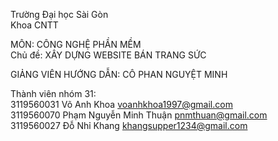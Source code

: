 Trường Đại học Sài Gòn<br>
Khoa CNTT<br>

MÔN: CÔNG NGHỆ PHẦN MỀM<br>
Chủ đề: XÂY DỰNG WEBSITE BÁN TRANG SỨC


GIẢNG VIÊN HƯỚNG DẪN: CÔ PHAN NGUYỆT MINH

Thành viên nhóm 31:<br>
3119560031 Võ Anh Khoa voanhkhoa1997@gmail.com<br>
3119560070 Phạm Nguyễn Minh Thuận pnmthuan@gmail.com<br>
3119560027 Đỗ Nhỉ Khang khangsupper1234@gmail.com<br>


